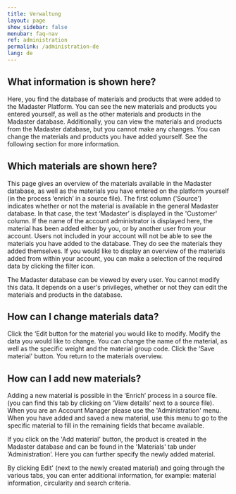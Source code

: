 ```yaml
---
title: Verwaltung
layout: page
show_sidebar: false
menubar: faq-nav
ref: administration
permalink: /administration-de
lang: de
---
```


## What information is shown here?
Here, you find the database of materials and products that were added to the Madaster Platform. You can see the new materials and products you entered yourself, as well as the other materials and products in the Madaster database. Additionally, you can view the materials and products from the Madaster database, but you cannot make any changes. You can change the materials and products you have added yourself. See the following section for more information.

## Which materials are shown here?
This page gives an overview of the materials available in the Madaster database, as well as the materials you have entered on the platform yourself (in the process ‘enrich’ in a source file). The first column ('Source') indicates whether or not the material is available in the general Madaster database. In that case, the text ‘Madaster’ is displayed in the 'Customer' column. If the name of the account administrator is displayed here, the material has been added either by you, or by another user from your account. Users not included in your account will not be able to see the materials you have added to the database. They do see the materials they added themselves. If you would like to display an overview of the materials added from within your account, you can make a selection of the required data by clicking the filter icon.

The Madaster database can be viewed by every user. You cannot modify this data. It depends on a user's privileges, whether or not they can edit the materials and products in the database.

## How can I change materials data?
Click the ‘Edit button for the material you would like to modify.
Modify the data you would like to change. You can change the name of the material, as well as the specific weight and the material group code.
Click the ‘Save material' button. You return to the materials overview.

## How can I add new materials?
Adding a new material is possible in the ‘Enrich’ process in a source file. (you can find this tab by clicking on ‘View details’ next to a source file).  When you are an Account Manager please use the 'Administration' menu. When you have added and saved a new material, use this menu to go to the specific material to fill in the remaining fields that became available.

If you click on the 'Add material' button, the product is created in the Madaster database and can be found in the 'Materials' tab under ‘Administration’. Here you can further specify the newly added material.

By clicking Edit' (next to the newly created material) and going through the various tabs, you can enter additional information, for example: material information, circularity and search criteria.